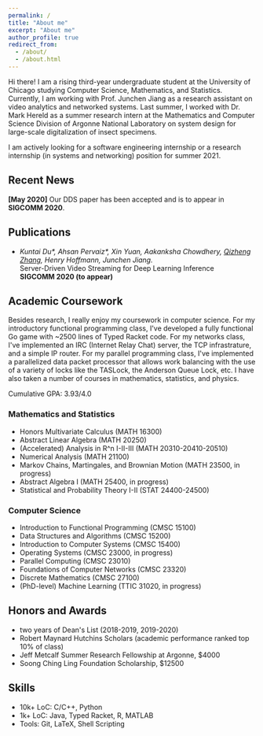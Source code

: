 ```yaml
---
permalink: /
title: "About me"
excerpt: "About me"
author_profile: true
redirect_from: 
  - /about/
  - /about.html
---
```


Hi there! I am a rising third-year undergraduate student at the University of Chicago studying Computer Science, Mathematics, and Statistics. Currently, I am working with Prof. Junchen Jiang as a research assistant on video analytics and networked systems. Last summer, I worked with Dr. Mark Hereld as a summer research intern at the Mathematics and Computer Science Division of Argonne National Laboratory on system design for large-scale digitalization of insect specimens.<br />

I am actively looking for a software engineering internship or a research internship (in systems and networking) position for summer 2021.

## Recent News
**[May 2020]** Our DDS paper has been accepted and is to appear in **SIGCOMM 2020**.

<!---
**[Jun 2019]** This summer I'll be a student researcher at Argonne National Laboratory, working with Dr. Mark Hereld at the Mathematics and Computer Science (MCS) Division. I will be contributing to the project LightningBug: Mass Digitization of Pinned Insect Specimens.
-->

## Publications
- _Kuntai Du\*, Ahsan Pervaiz\*, Xin Yuan, Aakanksha Chowdhery, <ins>Qizheng Zhang</ins>, Henry Hoffmann, Junchen Jiang._<br />
  Server-Driven Video Streaming for Deep Learning Inference<br />
  **SIGCOMM 2020 (to appear)**

<!---
## Research Projects
### Integrated Video Analytics Platform (At UChicago)
### DNN-Driven Streaming (At UChicago)
### LightningBug (at Argonne National Lab)
LightningBug is a system that enables mass digitization of pinned insect specimens. We work with museums across the US like the Field Museum and Yale Peabody  Museum of Natural History.
-->

<!---
## Selected Personal Projects
I enjoy learning computer science by implementing the things myself. Here are some of my personal projects:
-->

## Academic Coursework
Besides research, I really enjoy my coursework in computer science. For my introductory functional programming class, I've developed a fully functional Go game with ~2500 lines of Typed Racket code. For my networks class, I've implemented an IRC (Internet Relay Chat) server, the TCP infrastrature, and a simple IP router. For my parallel programming class, I've implemented a parallelized data packet processor that allows work balancing with the use of a variety of locks like the TASLock, the Anderson Queue Lock, etc. I have also taken a number of courses in mathematics, statistics, and physics.<br />

Cumulative GPA: 3.93/4.0

### Mathematics and Statistics
* Honors Multivariate Calculus (MATH 16300)<br />
* Abstract Linear Algebra (MATH 20250)<br />
* (Accelerated) Analysis in R^n I-II-III (MATH 20310-20410-20510)<br />
* Numerical Analysis (MATH 21100)<br />
* Markov Chains, Martingales, and Brownian Motion (MATH 23500, in progress)<br />
* Abstract Algebra I (MATH 25400, in progress)<br />
* Statistical and Probability Theory I-II (STAT 24400-24500)

### Computer Science
* Introduction to Functional Programming (CMSC 15100)<br />
* Data Structures and Algorithms (CMSC 15200)<br />
* Introduction to Computer Systems (CMSC 15400)<br />
* Operating Systems (CMSC 23000, in progress)<br />
* Parallel Computing (CMSC 23010)<br />
* Foundations of Computer Networks (CMSC 23320)<br />
* Discrete Mathematics (CMSC 27100)<br />
* (PhD-level) Machine Learning (TTIC 31020, in progress)

<!---
### Others
* Electricity & Magnetism (PHYS 13200)<br />
* Arts of Japan (ARTH 16800)<br />
* Modern Japanese Art and Architecture (ARTH 16910)<br />
* Philosophical Perspectives I-II (HUMA 11500-11600)<br />
* Self, Culture, and Society I-II-III (SOSC 12400-12500-12600)<br />
* Intro to the Civilizations of East Asia I (EALC 10800)
-->

## Honors and Awards
* two years of Dean's List (2018-2019, 2019-2020)
* Robert Maynard Hutchins Scholars (academic performance ranked top 10% of class)
* Jeff Metcalf Summer Research Fellowship at Argonne, $4000
* Soong Ching Ling Foundation Scholarship, $12500

## Skills
* 10k+ LoC: C/C++, Python
* 1k+ LoC: Java, Typed Racket, R, MATLAB
* Tools: Git, LaTeX, Shell Scripting
